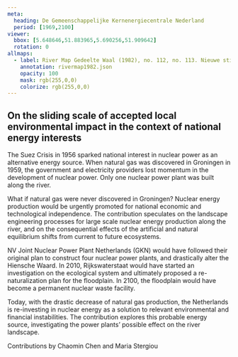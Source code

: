 ```yaml
---
meta:
  heading: De Gemeenschappelijke Kernenergiecentrale Nederland
  period: [1969,2100]
viewer:
  bbox: [5.648646,51.883965,5.690256,51.909642]
  rotation: 0
allmaps:
  - label: River Map Gedeelte Waal (1982), no. 112, no. 113. Nieuwe stijl, 2023. Scale 1:5,000. The Berlage. Based on River Map Gedeelte Waal, no.112, no. 113. Nieuwe stijl, 1982. Photographs of film projections. Scale 1:5,000. Nationaal Archief, Den Haag.
    annotation: rivermap1982.json
    opacity: 100
    mask: rgb(255,0,0)
    colorize: rgb(255,0,0)
---
```


## On the sliding scale of accepted local environmental impact in the context of national energy interests

The Suez Crisis in 1956 sparked national interest in nuclear power as an alternative energy source. When natural gas was discovered in Groningen in 1959, the government and electricity providers lost momentum in the development of nuclear power. Only one nuclear power plant was built along the river.

What if natural gas were never discovered in Groningen? Nuclear energy production would be urgently promoted for national economic and technological independence. The contribution speculates on the landscape engineering processes for large scale nuclear energy production along the river, and on the consequential effects of the artificial and natural equilibrium shifts from current to future ecosystems.

NV Joint Nuclear Power Plant Netherlands (GKN) would have followed their original plan to construct four nuclear power plants, and drastically alter the Hiensche Waard. In 2010, Rijkswaterstaat would have started an investigation on the ecological system and ultimately proposed a re-naturalization plan for the floodplain. In 2100, the floodplain would have become a permanent nuclear waste facility.

Today, with the drastic decrease of natural gas production, the Netherlands is re-investing in nuclear energy as a solution to relevant environmental and financial instabilities. The contribution explores this probable energy source, investigating the power plants’ possible effect on the river landscape.

Contributions by Chaomin Chen and Maria Stergiou

